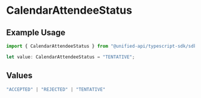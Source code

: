 # CalendarAttendeeStatus

## Example Usage

```typescript
import { CalendarAttendeeStatus } from "@unified-api/typescript-sdk/sdk/models/shared";

let value: CalendarAttendeeStatus = "TENTATIVE";
```

## Values

```typescript
"ACCEPTED" | "REJECTED" | "TENTATIVE"
```
